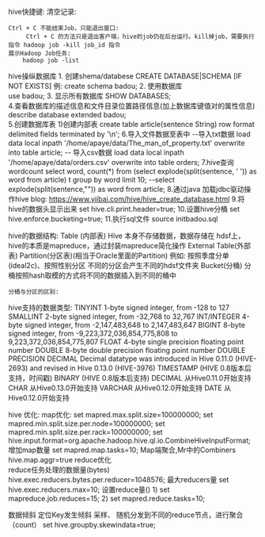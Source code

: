 hive快捷键:
	清空记录: 
	
	Ctrl + C 不能结束Job，只能退出窗口:
		 Ctrl + C 的方法只是退出客户端，hive的job仍在后台运行。kill掉job，需要执行指令 hadoop job -kill job_id 指令
	展示Hadoop Job任务:
		hadoop job -list	 
		 
hive操纵数据库
	1. 创建shema/databese
		CREATE DATABASE|SCHEMA [IF NOT EXISTS] <database name>
		例: create schema badou;
	2. 使用数据库	
		use badou;
	3. 显示所有数据库
		SHOW DATABASES;		
	4.查看数据库的描述信息和文件目录位置路径信息(加上数据库键值对的属性信息)
		describe database extended badou;	
	5.创建数据库表
		1)创建内部表
			create table article(sentence String) row format delimited fields terminated by '\n';
	6.导入文件数据至表中
		--导入txt数据
		load data local inpath '/home/apaye/data/The_man_of_property.txt' overwrite into table article;
		-- 导入csv数据
		load data local inpath '/home/apaye/data/orders.csv' overwrite into table orders;
	7.hive查询wordcount
		select word, count(*) from (select explode(split(sentence, ' ')) as word from article) t group by word limit 10;
		--select explode(split(sentence,"")) as word from article;
	8.通过java 加载jdbc驱动操作hive
		blog: https://www.yiibai.com/hive/hive_create_database.html
	9.将hive的数据头显示出来
		set 	hive.cli.print.header=true;
	10.设置hive分桶
		set hive.enforce.bucketing=true;
	11.执行sql文件
		source initbadou.sql	
	
hive的数据结构:
	Table (内部表)
		Hive 本身不存储数据，数据存储在 hdsf上，hive的本质是mapreduce，通过封装mapreduce简化操作
	External Table(外部表)
	Partition(分区表)(相当于Oracle里面的Partition)
		例如: 按照季度分单(ideal2c)、按照性别分区
		不同的分区会产生不同的hdsf文件夹
	Bucket(分桶)
		分桶按照hash取模的方式将不同的数据插入到不同的桶中
		
	分桶与分区的区别:

			
		
hive支持的数据类型:
	TINYINT		1-byte signed integer, from -128 to 127
	SMALLINT		2-byte signed integer, from -32,768 to 32,767
	INT/INTEGER	4-byte signed integer, from -2,147,483,648 to 2,147,483,647
	BIGINT		8-byte signed integer, from -9,223,372,036,854,775,808 to 9,223,372,036,854,775,807
	FLOAT		4-byte single precision floating point number
	DOUBLE		8-byte double precision floating point number
	DOUBLE		PRECISION
	DECIMAL		Decimal datatype was introduced in Hive 0.11.0 (HIVE-2693) and revised in Hive 0.13.0 (HIVE-3976)
	TIMESTAMP	(HIVE 0.8版本后支持，时间戳)
	BINARY      (HIVE 0.8版本后支持)
	DECIMAL	 	从Hive0.11.0开始支持
	CHAR			从Hive0.13.0开始支持
	VARCHAR		从Hive0.12.0开始支持
	DATE			从Hive0.12.0开始支持
	
hive 优化:
	map优化:
		set mapred.max.split.size=100000000;
		set mapred.min.split.size.per.node=100000000;
		set mapred.min.split.size.per.rack=100000000;
		set hive.input.format=org.apache.hadoop.hive.ql.io.CombineHiveInputFormat;
		增加map数量
		set mapred.map.tasks=10;
		Map端聚合,Mr中的Combiners
		hive.map.aggr=true
	reduce优化	
		reduce任务处理的数据量(bytes)
		hive.exec.reducers.bytes.per.reducer=1048576;
		最大reducers量
		set hive.exec.reducers.max=10;
		设置reduce量()
		  1) set mapreduce.job.reduces=15;
		  2) set mapred.reduce.tasks=10;
	
数据倾斜
	定位Key发生倾斜
	采样、
	随机分发到不同的reduce节点，进行聚合（count）
	set hive.groupby.skewindata=true;
			  
		